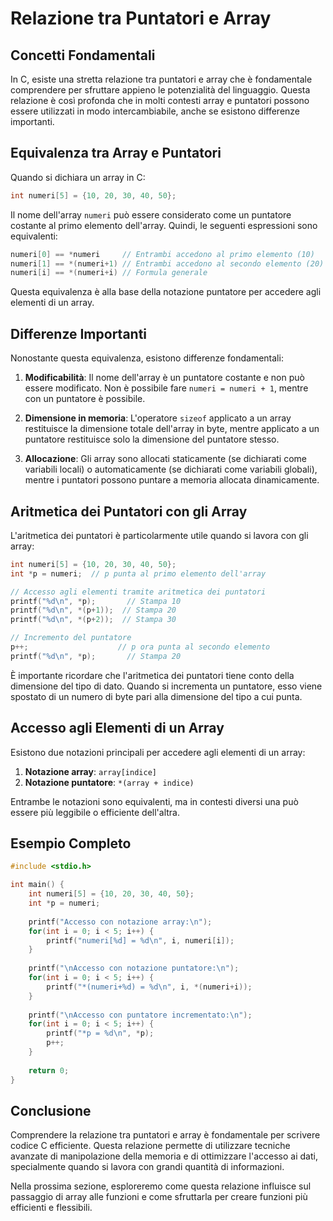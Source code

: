 # Relazione tra Puntatori e Array

## Concetti Fondamentali

In C, esiste una stretta relazione tra puntatori e array che è fondamentale comprendere per sfruttare appieno le potenzialità del linguaggio. Questa relazione è così profonda che in molti contesti array e puntatori possono essere utilizzati in modo intercambiabile, anche se esistono differenze importanti.

## Equivalenza tra Array e Puntatori

Quando si dichiara un array in C:

```c
int numeri[5] = {10, 20, 30, 40, 50};
```

Il nome dell'array `numeri` può essere considerato come un puntatore costante al primo elemento dell'array. Quindi, le seguenti espressioni sono equivalenti:

```c
numeri[0] == *numeri     // Entrambi accedono al primo elemento (10)
numeri[1] == *(numeri+1) // Entrambi accedono al secondo elemento (20)
numeri[i] == *(numeri+i) // Formula generale
```

Questa equivalenza è alla base della notazione puntatore per accedere agli elementi di un array.

## Differenze Importanti

Nonostante questa equivalenza, esistono differenze fondamentali:

1. **Modificabilità**: Il nome dell'array è un puntatore costante e non può essere modificato. Non è possibile fare `numeri = numeri + 1`, mentre con un puntatore è possibile.

2. **Dimensione in memoria**: L'operatore `sizeof` applicato a un array restituisce la dimensione totale dell'array in byte, mentre applicato a un puntatore restituisce solo la dimensione del puntatore stesso.

3. **Allocazione**: Gli array sono allocati staticamente (se dichiarati come variabili locali) o automaticamente (se dichiarati come variabili globali), mentre i puntatori possono puntare a memoria allocata dinamicamente.

## Aritmetica dei Puntatori con gli Array

L'aritmetica dei puntatori è particolarmente utile quando si lavora con gli array:

```c
int numeri[5] = {10, 20, 30, 40, 50};
int *p = numeri;  // p punta al primo elemento dell'array

// Accesso agli elementi tramite aritmetica dei puntatori
printf("%d\n", *p);       // Stampa 10
printf("%d\n", *(p+1));  // Stampa 20
printf("%d\n", *(p+2));  // Stampa 30

// Incremento del puntatore
p++;                    // p ora punta al secondo elemento
printf("%d\n", *p);       // Stampa 20
```

È importante ricordare che l'aritmetica dei puntatori tiene conto della dimensione del tipo di dato. Quando si incrementa un puntatore, esso viene spostato di un numero di byte pari alla dimensione del tipo a cui punta.

## Accesso agli Elementi di un Array

Esistono due notazioni principali per accedere agli elementi di un array:

1. **Notazione array**: `array[indice]`
2. **Notazione puntatore**: `*(array + indice)`

Entrambe le notazioni sono equivalenti, ma in contesti diversi una può essere più leggibile o efficiente dell'altra.

## Esempio Completo

```c
#include <stdio.h>

int main() {
    int numeri[5] = {10, 20, 30, 40, 50};
    int *p = numeri;
    
    printf("Accesso con notazione array:\n");
    for(int i = 0; i < 5; i++) {
        printf("numeri[%d] = %d\n", i, numeri[i]);
    }
    
    printf("\nAccesso con notazione puntatore:\n");
    for(int i = 0; i < 5; i++) {
        printf("*(numeri+%d) = %d\n", i, *(numeri+i));
    }
    
    printf("\nAccesso con puntatore incrementato:\n");
    for(int i = 0; i < 5; i++) {
        printf("*p = %d\n", *p);
        p++;
    }
    
    return 0;
}
```

## Conclusione

Comprendere la relazione tra puntatori e array è fondamentale per scrivere codice C efficiente. Questa relazione permette di utilizzare tecniche avanzate di manipolazione della memoria e di ottimizzare l'accesso ai dati, specialmente quando si lavora con grandi quantità di informazioni.

Nella prossima sezione, esploreremo come questa relazione influisce sul passaggio di array alle funzioni e come sfruttarla per creare funzioni più efficienti e flessibili.